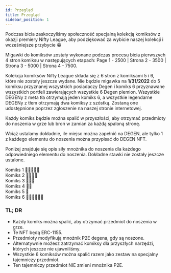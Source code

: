 ```yaml
---
id: Przegląd
title: Przegląd
sidebar_position: 1
---
```


Podczas bicia zaskoczyliśmy społeczność specjalną kolekcją komiksów z okazji premiery Nifty League, aby podziękować za wybicie naszej kolekcji i wcześniejsze przybycie 😁

Migawki do komiksów zostały wykonane podczas procesu bicia pierwszych 4 stron komiksu w następujących etapach: Page 1 - 2500 | Strona 2 - 3500 | Strona 3 - 5000 | Strona 4 - 7500.

Kolekcja komiksów Nifty League składa się z 6 stron z komiksami 5 i 6, które nie zostały jeszcze wydane. Nie będzie migawka na **1/31/2022** do 5 komiksu przyznanej wszystkich posiadaczy Degen i komiks 6 przyznawane wszystkich portfeli zawierających wszystkie 6 Degen plemion. Wszystkie DEGENy z meta tła otrzymają jeden komiks 6, a wszystkie legendarne DEGENy z tłem otrzymają dwa komiksy z szóstką. Zostaną one udostępnione poprzez zgłoszenie na naszej stronie internetowej.

Każdy komiks będzie można spalić w przyszłości, aby otrzymać przedmioty do noszenia w grze lub broń w zamian za każdą spaloną stronę.

Wciąż ustalamy dokładnie, ile miejsc można zapełnić na DEGEN, ale tylko 1 z każdego elementu do noszenia można przypisać do DEGEN NFT.

Poniżej znajduje się opis siły mnożnika do noszenia dla każdego odpowiedniego elementu do noszenia. Dokładne stawki nie zostały jeszcze ustalone.

Komiks 1 💪💪💪💪💪  
Komiks 2 💪💪💪💪  
Komiks 3 💪💪💪  
Komiks 4 💪💪  
Komiks 5 💪  
Komiks 6 💪💪💪💪💪💪

### TL; DR

- Każdy komiks można spalić, aby otrzymać przedmiot do noszenia w grze.
- Te NFT będą ERC-1155.
- Przedmioty modyfikują mnożnik P2E degena, gdy są noszone.
- Alternatywnie możesz zatrzymać komiksy dla przyszłych narzędzi, których jeszcze nie ujawniliśmy.
- Wszystkie 6 komiksów można spalić razem jako zestaw na specjalny tajemniczy przedmiot.
- Ten tajemniczy przedmiot NIE zmieni mnożnika P2E.
